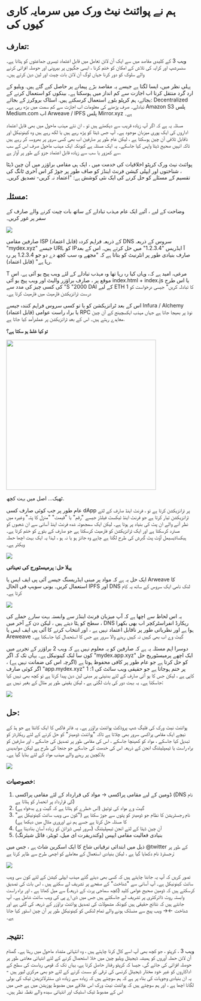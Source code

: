 # ہم نے پوائنٹ نیٹ ورک میں سرمایہ کاری کیوں کی 

## تعارف: 

ویب 3 کے کلیدی مقاصد میں سے ایک آن لائن تعامل میں قابل اعتماد تیسری جماعتوں کو ہٹانا ہے۔  سنسرشپ اور کرایہ کی تلاش کے امکان کو ختم کرنا ، ایسی جگہوں پر بیرونی اور حوصلہ افزائی کرنے والے سلوک کو دور کرنا جہاں لوگ آن لائن بات چیت اور لین دین کرتے ہیں۔ 

پہلی نظر میں، ایسا لگتا ہے جیسے یہ مقاصد بڑے پیمانے پر حاصل کیے گئے ہیں. ویلیو کے ارد گرد منتقل کرنا اب اجازت سے کم انداز میں ہوسکتا ہے۔ بینکوں کو استعمال کرنے کے بجائے، ہم کرپٹو بٹوے استعمال کرسکتے ہیں. اسٹاک بروکرز کے بجائے: Decentralized تبادلے۔ صرف پڑھنے کی معلومات اب اجازت سے کم سمت میں بڑھ رہی ہے۔ Amazon S3 پلس Medium.com اب Arweave / IPFS پلس Mirror.xyz ہے۔ 

مسئلہ یہ ہے کہ اگر آپ زیادہ قریب سے دیکھتے ہیں تو ، ان نئے مہذب ماحول میں بھی قابل اعتماد اداروں کی ایک پوری میزبان موجود ہے۔ آپ جس ڈیٹا کو پڑھ رہے ہیں یا لکھ رہے ہیں وہ کینونیکل اور ناقابل تلافی آن چین ہوسکتا ہے ، لیکن عام طور پر صارفین اب بھی کسی سرور پر بھروسہ کر رہے ہیں تاکہ انہیں صحیح ڈیٹا واپس کیا جاسکے۔ یہ ایک مسئلہ ہے کیونکہ ایک مہذب ماحول صرف اس کے سب سے کمزور یا سب سے زیادہ قابل اعتماد جزو کے طور پر آواز ہے. 

پوائنٹ نیٹ ورک کرپٹو اخلاقیات کی خدمت میں ، ایک ہی مقامی براؤزر میں آن چین ڈیٹا ، شناختوں اور ایپلی کیشن فرنٹ اینڈز کو صاف طور پر جوڑ کر اس آخری ٹانگ کی تقسیم کے مسئلے کو حل کرنے کی ایک نئی کوشش ہے: "اعتماد نہ کریں- تصدیق کریں۔ 

## مسئلہ: 

وضاحت کے لیے ، آئیے ایک عام مہذب تبادلے کے ساتھ بات چیت کرنے والے صارف کے سفر پر غور کریں۔ 

<img src="https://raw.githubusercontent.com/sinoglobalcap/investment-theses/main/static/img/pointnetwork/Screen_Shot_2022-08-16_at_4.51.52_PM.png"> 

صارفین مقامی ISP (قابل اعتماد) کے ذریعہ فراہم کردہ DNS سروس کے ذریعہ "mydex.xyz" جیسے URL کو  IPآ ایڈریس "1.2.3.4" میں حل کرتے ہیں۔ اس کے بعد صارف بنیادی طور پر انٹرنیٹ کو بتاتا ہے کہ "مجھے وہ سب کچھ دے دو جو 1.2.3.4 پر رہ رہا ہے" (قابل اعتماد). 

T مرغی، امید ہے کہ، وہاں کیا رہ رہا تھا وہ مہذب تبادلے کے لئے ویب پیج یو آئی ہے. اس موقع پر ، صارف براؤزر والیٹ اور ویب پیج یو آئی index.html + index.js یا اس طرح کی کسی چیز کی مدد سے "S "2000 DAI کے لیے  ETH 1
کا تبادلہ کریں" جیسی درخواست کو درست ٹرانزیکشن فارمیٹ میں فارمیٹ کرتا ہے۔ 

اس کے بعد ٹرانزیکشن کو یا تو کسی سروس فراہم کنندہ جیسے Infura / Alchemy (قابل اعتماد) یا براہ راست عوامی RPC نوڈ پر بھیجا جاتا ہے جہاں مہذب ایکسچینج کے آن چین معاہدے رہتے ہیں۔ اس کے بعد ٹرانزیکشن پر عملدرآمد کیا جاتا ہے. 

**تو کیا غلط ہو سکتا ہے؟** 

<img width="400px" src="https://raw.githubusercontent.com/sinoglobalcap/investment-theses/main/static/img/pointnetwork/Screen_Shot_2022-08-16_at_5.20.17_PM.png"> 

 
ٹھیک... اصل میں بہت کچھ. 

عام طور پر جب کوئی صارف کسی dApp پر ٹرانزیکشن کرتا ہے تو ، فرنٹ اینڈ صارف کے لئے ٹرانزیکشن تیار کرتا ہے جو فرنٹ اینڈ ٹیکسٹ فیلڈز جیسے "رقم" یا "قیمت" "منزل کا پتہ" وغیرہ میں نظر آنے والے ان پٹ کی بنیاد پر ہوتا ہے۔ لیکن ایک سمجھوتہ شدہ فرنٹ اینڈ آسانی سے ان شعبوں کو مسترد کرسکتا ہے اور ایک ٹرانزیکشن کو فارمیٹ کرسکتا ہے جو صارف کے بٹوے کو ختم کرتا ہے۔ ہیکساڈیسیمل آؤٹ پٹ گبرش کی طرح لگتا ہے چاہے وہ جائز ہو یا نہ ہو ، لہذا یہ ایک بہت اچھا حملہ ویکٹر ہے۔ 

<img src="https://raw.githubusercontent.com/sinoglobalcap/investment-theses/main/static/img/pointnetwork/Screen_Shot_2022-08-16_at_5.29.24_PM.png"> 

**پہلا حل: پرمیسٹورج کی تعیناتی** 

ایک حل یہ ہے کہ مواد پر مبنی ایڈریسنگ جیسے آئی پی ایف ایس یا Arweave کا استعمال کریں۔ یونی سویپ فی الحال IPFS اور DNS لنک نامی ایک سروس کے ساتھ یہ کام کرتا ہے۔ 

<img src="https://raw.githubusercontent.com/sinoglobalcap/investment-theses/main/static/img/pointnetwork/Screen_Shot_2022-08-16_at_5.55.31_PM.png"> 

یہ اس لحاظ سے اچھا ہے کہ آپ میزبان فرنٹ اینڈز سے وابستہ بہت سارے حملے کی سطح کو ہٹا دیتے ہیں ، لیکن دن کے آخر میں ، DNS ریکارڈ انفراسٹرکچر اب بھی بکھرا ہوا ہے اور نظریاتی طور پر ناقابل اعتماد نہیں ہے ، اور انتخاب کرنے کا آئی پی ایف ایس یا Areweave گیٹ وے اب بھی کہیں نہ کہیں رہنے والا سرور ہے جس کا استحصال کیا جاسکتا ہے۔ 

دوسرا اہم مسئلہ یہ ہے کہ صارفین کو یہ معلوم نہیں ہے کہ ویب 2 براؤزر کے تجربے میں کون سا لنک کینونیکل ہے۔ یہاں تک کہ اگر "mydex.app.xyz" ایک اچھے پرمیسٹوریج حل کو حل کرتا ہے جو عام طور پر کافی محفوظ ہوتا ہے (اگرچہ اس کی ضمانت نہیں ہے) ، اگر کوئی صارف "app.mydex.xyz" پر ختم ہوجاتا ہے جو حقیقی ویب سائٹ کی 1: 1 کاپی ہے ، لیکن جس کا یو آئی صارف کے لئے بدنیتی پر مبنی لین دین پیدا کرتا ہے تو کچھ بھی نہیں کیا جاسکتا ہے۔ یہ بہت دور کی بات لگتی ہے ، لیکن یقینی طور پر مثال کے بغیر نہیں ہے: 

<img src="https://raw.githubusercontent.com/sinoglobalcap/investment-theses/main/static/img/pointnetwork/Screen_Shot_2022-08-16_at_6.14.24_PM.png"> 

## حل: 
 
پوائنٹ نیٹ ورک کی فلیگ شپ پروڈکٹ پوائنٹ براؤزر ہے۔ یہ فائر فاکس کا ایک کانٹا ہے جو ہڈ کے نیچے ایک مقامی پراکسی سرور بھی چلاتا ہے تاکہ "پوائنٹ ڈومینز" کو حل کرنے کے لئے ریکارڈز کو تبدیل کیا جاسکے ، مواد کو کھینچا جاسکے ، اس کی مقامی طور پر تصدیق کی جاسکے ، اور صارفین کو براہ راست یا ٹیمپلیٹنگ انجن کے ذریعہ اس کی خدمت کی جاسکے جو جنجا کی طرح ہے لیکن صوابدیدی بلاکچین پر رہنے والے مہذب مواد کے لئے بنایا گیا ہے۔ 

<img src="https://raw.githubusercontent.com/sinoglobalcap/investment-theses/main/static/img/pointnetwork/Screen_Shot_2022-08-16_at_6.47.13_PM.png"> 

### خصوصیات: 

1. ڈومین کے لیے مقامی پراکسی → مواد کی قرارداد کے لئے مقامی پراکسی (DNS نام کی قرارداد پر انحصار کو ہٹاتا ہے) 
2. گیٹ وے مواد کی توثیق (اس خطرے کو ہٹاتا ہے کہ گیٹ وے بدخواہ ہے) 
3. نام رجسٹریشن کا نظام جو ڈومینز کو پتوں سے جوڑ سکتا ہے ("کون سی ویب سائٹ کینونیکل ہے" کا مسئلہ حل کرتا ہے جسے ہم نے اوروری مثال میں دیکھا ہے) 
4. آن چین ڈیٹا کے لئے انجن ٹیمپلیٹنگ (سرور لیس ڈیزائن کو زیادہ آسان بنادیتا ہے) 
5. بنیادی فعالیت مقامی ایپس (وکندریقرت ای میل، ٹویٹر، فائل شیئرنگ) 

ذیل میں ابتدائی ترقیاتی شاخ کا ایک اسکرین شاٹ ہے ، جس میں @twitter کے طور پر رجسٹرڈ نام دکھایا گیا ہے ، لیکن بنیادی استعمال کے معاملے کو اچھی طرح سے ظاہر کرتا ہے: 

<img src="https://raw.githubusercontent.com/sinoglobalcap/investment-theses/main/static/img/pointnetwork/Screen_Shot_2022-08-16_at_7.01.09_PM.png"> 

تصور کریں کہ آپ یہ جاننا چاہتے ہیں کہ کسی بھی دیئے گئے مہذب ایپلی کیشن کے لئے کون سی ویب سائٹ کینونیکل ہے۔ آپ آسانی سے "شناخت" کے صفحے پر تشریف لے سکتے ہیں ، اس بات کی تصدیق کرسکتے ہیں کہ ڈومین صحیح عوامی کلید (کچھ سماجی پرت کے ذریعہ) سے میل کھاتا ہے ، اور براہ راست وابستہ روٹ ڈائرکٹری پر تشریف لے جاسکتے ہیں جس میں ڈی اے پی کی ویب سائٹ شامل ہے۔ آپ جانتے ہیں کہ نتائج حقیقی ہیں کیونکہ مشمولات کی تصدیق پوائنٹ براؤزر کے ذریعہ کی گئی ہے اور شناخت ←→ ویب پیج سے منسلک ہونے والے تمام لنکس کو کینونیکل طور پر آن چین اسٹور کیا جاتا ہے۔ 

## نتیجہ: 

ویب 3 ، کرپٹو ، جو کچھ بھی آپ اسے کال کرنا چاہتے ہیں ، وہ انتہائی متضاد ماحول میں رہتا ہے۔ گمنام آن لائن حملہ آوروں کو ہمیشہ ڈیجیٹل ویلیو چین میں خلا استحصال کرنے کے لئے انتہائی معاشی طور پر حوصلہ افزائی کی جائے گی. جیسا کہ کرپٹو رفتار حاصل کرتا ہے، یہاں تک کہ قومی ریاست کی سطح کے اداکاروں کو غیر خود مختار ڈیجیٹل کرنسی کی ترقی کو سست کرنے کے لئے جو بھی مرکزی لیور ہیں -
یہ ان بنیادی وجوہات کی بناء پر ہے کہ ہم سوچتے ہیں کہ زیادہ سے زیادہ ڈی سنٹرلائزیشن ٹیک کی بولی لگانا اچھا ہے ، اور ہم سوچتے ہیں کہ پوائنٹ نیٹ ورک اس علاقے میں مضبوط پوزیشن میں ہے جس میں اس کے مضبوط ٹیک اسٹیک اور انتہائی سیدھ والے نقطہ نظر ہیں۔ 
 
